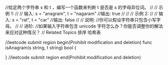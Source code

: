 //给定两个字符串 s 和 t ，编写一个函数来判断 t 是否是 s 的字母异位词。 
//
// 示例 1: 
//
// 输入: s = "anagram", t = "nagaram"
//输出: true
// 
//
// 示例 2: 
//
// 输入: s = "rat", t = "car"
//输出: false 
//
// 说明: 
//你可以假设字符串只包含小写字母。 
//
// 进阶: 
//如果输入字符串包含 unicode 字符怎么办？你能否调整你的解法来应对这种情况？ 
// Related Topics 排序 哈希表


//leetcode submit region begin(Prohibit modification and deletion)
func isAnagram(s string, t string) bool {

}
//leetcode submit region end(Prohibit modification and deletion)
